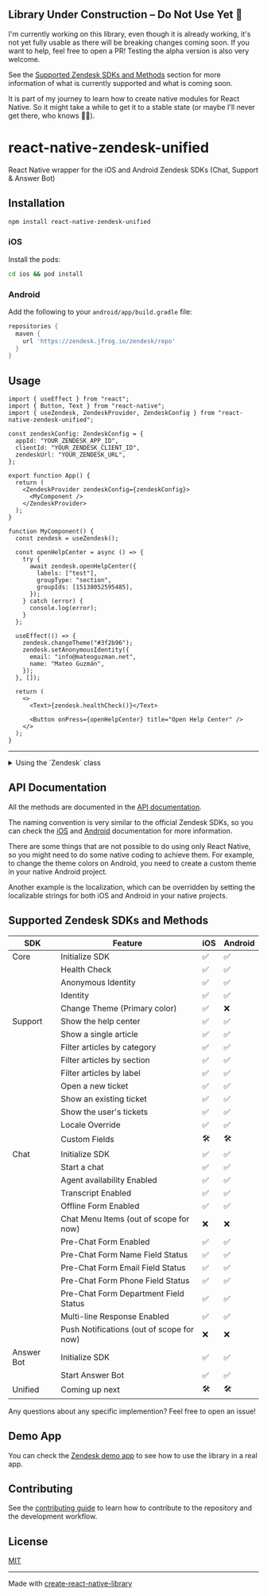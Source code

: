 ## Library Under Construction – Do Not Use Yet 🚧

I'm currently working on this library, even though it is already working, it's not yet fully usable as there will be breaking changes coming soon. If you want to help, feel free to open a PR! Testing the alpha version is also very welcome.

See the [Supported Zendesk SDKs and Methods](#supported-zendesk-sdks-and-methods) section for more information of what is currently supported and what is coming soon.

It is part of my journey to learn how to create native modules for React Native. So it might take a while to get it to a stable state (or maybe I'll never get there, who knows 🤷‍♂️).

# react-native-zendesk-unified

React Native wrapper for the iOS and Android Zendesk SDKs (Chat, Support & Answer Bot)

## Installation

```sh
npm install react-native-zendesk-unified
```

### iOS

Install the pods:

```sh
cd ios && pod install
```

### Android

Add the following to your `android/app/build.gradle` file:

```gradle
repositories {
  maven {
    url 'https://zendesk.jfrog.io/zendesk/repo'
  }
}
```

## Usage

```tsx
import { useEffect } from "react";
import { Button, Text } from "react-native";
import { useZendesk, ZendeskProvider, ZendeskConfig } from "react-native-zendesk-unified";

const zendeskConfig: ZendeskConfig = {
  appId: "YOUR_ZENDESK_APP_ID",
  clientId: "YOUR_ZENDESK_CLIENT_ID",
  zendeskUrl: "YOUR_ZENDESK_URL",
};

export function App() {
  return (
    <ZendeskProvider zendeskConfig={zendeskConfig}>
      <MyComponent />
    </ZendeskProvider>
  );
}

function MyComponent() {
  const zendesk = useZendesk();

  const openHelpCenter = async () => {
    try {
      await zendesk.openHelpCenter({
        labels: ["test"],
        groupType: "section",
        groupIds: [15138052595485],
      });
    } catch (error) {
      console.log(error);
    }
  };

  useEffect(() => {
    zendesk.changeTheme("#3f2b96");
    zendesk.setAnonymousIdentity({
      email: "info@mateoguzman.net",
      name: "Mateo Guzmán",
    });
  }, []);

  return (
    <>
      <Text>{zendesk.healthCheck()}</Text>

      <Button onPress={openHelpCenter} title="Open Help Center" />
    </>
  );
}
```

<hr />
<details>
  <summary>Using the `Zendesk` class</summary>

<br />

If you are not using React hooks, or you need to instantiate the `Zendesk` class in a different way (for example in a utility function or another context outside React), you can do so like this:

```tsx
import { useEffect } from "react";
import { Button, Text } from "react-native";
import { Zendesk, ZendeskConfig } from "react-native-zendesk-unified";

const zendeskConfig: ZendeskConfig = {
  appId: "YOUR_ZENDESK_APP_ID",
  clientId: "YOUR_ZENDESK_CLIENT_ID",
  zendeskUrl: "YOUR_ZENDESK_URL",
};
const zendesk = new Zendesk(zendeskConfig);

export function App() {
  const openHelpCenter = async () => {
    try {
      await zendesk.openHelpCenter({
        labels: ["test"],
        groupType: "section",
        groupIds: [15138052595485],
      });
    } catch (error) {
      console.log(error);
    }
  };

  useEffect(() => {
    zendesk.changeTheme("#3f2b96");
    zendesk.setAnonymousIdentity({
      email: "info@mateoguzman.net",
      name: "Mateo Guzmán",
    });
  }, []);

  return (
    <>
      <Text>{zendesk.healthCheck()}</Text>

      <Button onPress={openHelpCenter} title="Open Help Center" />
    </>
  );
}
```

</details>

## API Documentation

All the methods are documented in the [API documentation](https://mateoguzmana.github.io/react-native-zendesk-unified/).

The naming convention is very similar to the official Zendesk SDKs, so you can check the [iOS](https://developer.zendesk.com/documentation/classic-web-widget-sdks/support-sdk/ios/nutshell/) and [Android](https://developer.zendesk.com/documentation/classic-web-widget-sdks/support-sdk/android/nutshell/) documentation for more information.

There are some things that are not possible to do using only React Native, so you might need to do some native coding to achieve them. For example, to change the theme colors on Android, you need to create a custom theme in your native Android project.

Another example is the localization, which can be overridden by setting the localizable strings for both iOS and Android in your native projects.

## Supported Zendesk SDKs and Methods

| SDK        | Feature                                   | iOS | Android |
| ---------- | ----------------------------------------- | --- | ------- |
| Core       | Initialize SDK                            | ✅  | ✅      |
|            | Health Check                              | ✅  | ✅      |
|            | Anonymous Identity                        | ✅  | ✅      |
|            | Identity                                  | ✅  | ✅      |
|            | Change Theme (Primary color)              | ✅  | ❌      |
| Support    | Show the help center                      | ✅  | ✅      |
|            | Show a single article                     | ✅  | ✅      |
|            | Filter articles by category               | ✅  | ✅      |
|            | Filter articles by section                | ✅  | ✅      |
|            | Filter articles by label                  | ✅  | ✅      |
|            | Open a new ticket                         | ✅  | ✅      |
|            | Show an existing ticket                   | ✅  | ✅      |
|            | Show the user's tickets                   | ✅  | ✅      |
|            | Locale Override                           | ✅  | ✅      |
|            | Custom Fields                             | 🛠️  | 🛠️      |
| Chat       | Initialize SDK                            | ✅  | ✅      |
|            | Start a chat                              | ✅  | ✅      |
|            | Agent availability Enabled                | ✅  | ✅      |
|            | Transcript Enabled                        | ✅  | ✅      |
|            | Offline Form Enabled                      | ✅  | ✅      |
|            | Chat Menu Items (out of scope for now)    | ❌  | ❌      |
|            | Pre-Chat Form Enabled                     | ✅  | ✅      |
|            | Pre-Chat Form Name Field Status           | ✅  | ✅      |
|            | Pre-Chat Form Email Field Status          | ✅  | ✅      |
|            | Pre-Chat Form Phone Field Status          | ✅  | ✅      |
|            | Pre-Chat Form Department Field Status     | ✅  | ✅      |
|            | Multi-line Response Enabled               | ✅  | ✅      |
|            | Push Notifications (out of scope for now) | ❌  | ❌      |
| Answer Bot | Initialize SDK                            | ✅  | ✅      |
|            | Start Answer Bot                          | ✅  | ✅      |
| Unified    | Coming up next                            | 🛠️  | 🛠️      |

Any questions about any specific implemention? Feel free to open an issue!

## Demo App

You can check the [Zendesk demo app](https://github.com/mateoguzmana/ZendeskDemo) to see how to use the library in a real app.

## Contributing

See the [contributing guide](CONTRIBUTING.md) to learn how to contribute to the repository and the development workflow.

## License

[MIT](./LICENSE)

---

Made with [create-react-native-library](https://github.com/callstack/react-native-builder-bob)
